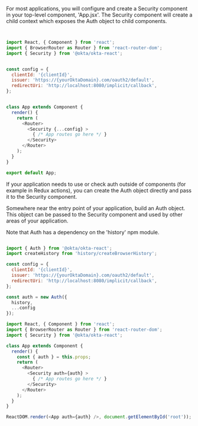 For most applications, you will configure and create a Security component in your top-level component, 'App.jsx'. The Security component will create a child context which exposes the Auth object to child components.

```javascript


import React, { Component } from 'react';
import { BrowserRouter as Router } from 'react-router-dom';
import { Security } from '@okta/okta-react';


const config = {
  clientId: '{clientId}',
  issuer: 'https://{yourOktaDomain}.com/oauth2/default',
  redirectUri: 'http://localhost:8080/implicit/callback',
};


class App extends Component {
  render() {
    return (
      <Router>
        <Security {...config} >
          { /* App routes go here */ }
        </Security>
      </Router>
    );
  }
}

export default App;
```

If your application needs to use or check auth outside of components (for example in Redux actions), you can create the Auth object directly and pass it to the Security component.

Somewhere near the entry point of your application, build an Auth object. This object can be passed to the Security component and used by other areas of your application.

Note that Auth has a dependency on the 'history' npm module.

```javascript

import { Auth } from '@okta/okta-react';
import createHistory from 'history/createBrowserHistory';

const config = {
  clientId: '{clientId}',
  issuer: 'https://{yourOktaDomain}.com/oauth2/default',
  redirectUri: 'http://localhost:8080/implicit/callback',
};

const auth = new Auth({
  history,
  ...config
});

import React, { Component } from 'react';
import { BrowserRouter as Router } from 'react-router-dom';
import { Security } from '@okta/okta-react';

class App extends Component {
  render() {
    const { auth } = this.props;
    return (
      <Router>
        <Security auth={auth} >
          { /* App routes go here */ }
        </Security>
      </Router>
    );
  }
}

ReactDOM.render(<App auth={auth} />, document.getElementById('root'));
```
